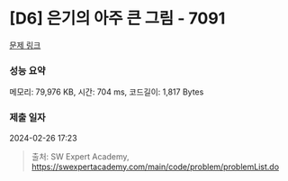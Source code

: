# [D6] 은기의 아주 큰 그림 - 7091 

[문제 링크](https://swexpertacademy.com/main/code/problem/problemDetail.do?contestProbId=AWkIfv7qBCYDFAXC) 

### 성능 요약

메모리: 79,976 KB, 시간: 704 ms, 코드길이: 1,817 Bytes

### 제출 일자

2024-02-26 17:23



> 출처: SW Expert Academy, https://swexpertacademy.com/main/code/problem/problemList.do